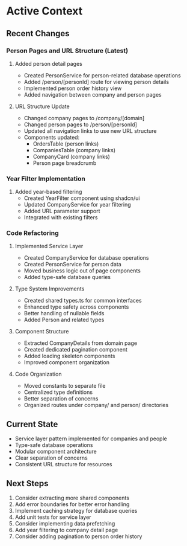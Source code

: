 # Active Context

## Recent Changes

### Person Pages and URL Structure (Latest)
1. Added person detail pages
   - Created PersonService for person-related database operations
   - Added /person/[personId] route for viewing person details
   - Implemented person order history view
   - Added navigation between company and person pages

2. URL Structure Update
   - Changed company pages to /company/[domain]
   - Changed person pages to /person/[personId]
   - Updated all navigation links to use new URL structure
   - Components updated:
     * OrdersTable (person links)
     * CompaniesTable (company links)
     * CompanyCard (company links)
     * Person page breadcrumb

### Year Filter Implementation
1. Added year-based filtering
   - Created YearFilter component using shadcn/ui
   - Updated CompanyService for year filtering
   - Added URL parameter support
   - Integrated with existing filters

### Code Refactoring
1. Implemented Service Layer
   - Created CompanyService for database operations
   - Created PersonService for person data
   - Moved business logic out of page components
   - Added type-safe database queries

2. Type System Improvements
   - Created shared types.ts for common interfaces
   - Enhanced type safety across components
   - Better handling of nullable fields
   - Added Person and related types

3. Component Structure
   - Extracted CompanyDetails from domain page
   - Created dedicated pagination component
   - Added loading skeleton components
   - Improved component organization

4. Code Organization
   - Moved constants to separate file
   - Centralized type definitions
   - Better separation of concerns
   - Organized routes under company/ and person/ directories

## Current State
- Service layer pattern implemented for companies and people
- Type-safe database operations
- Modular component architecture
- Clear separation of concerns
- Consistent URL structure for resources

## Next Steps
1. Consider extracting more shared components
2. Add error boundaries for better error handling
3. Implement caching strategy for database queries
4. Add unit tests for service layer
5. Consider implementing data prefetching
6. Add year filtering to company detail page
7. Consider adding pagination to person order history
